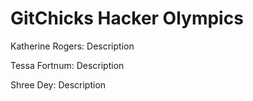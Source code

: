 # GitChicks Hacker Olympics
Katherine Rogers: Description

Tessa Fortnum: Description

Shree Dey: Description
